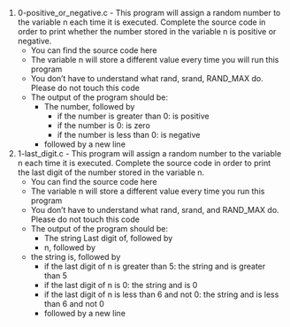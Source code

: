 1. 0-positive_or_negative.c - This program will assign a random number to the variable n each time it is executed. Complete the source code in order to print whether the number stored in the variable n is positive or negative.
	- You can find the source code here
	- The variable n will store a different value every time you will run this program
	- You don’t have to understand what rand, srand, RAND_MAX do. Please do not touch this code
	- The output of the program should be:
		- The number, followed by
			- if the number is greater than 0: is positive
			- if the number is 0: is zero
			- if the number is less than 0: is negative
		- followed by a new line
2. 1-last_digit.c - This program will assign a random number to the variable n each time it is executed. Complete the source code in order to print the last digit of the number stored in the variable n.
	- You can find the source code here
	- The variable n will store a different value every time you run this program
	- You don’t have to understand what rand, srand, and RAND_MAX do. Please do not touch this code
	- The output of the program should be:
		- The string Last digit of, followed by
		- n, followed by
	- the string is, followed by
		- if the last digit of n is greater than 5: the string and is greater than 5
		- if the last digit of n is 0: the string and is 0
		- if the last digit of n is less than 6 and not 0: the string and is less than 6 and not 0
		- followed by a new line
